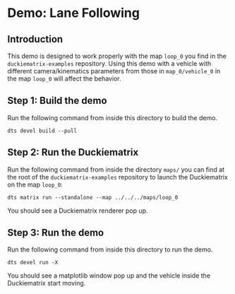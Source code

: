 # Demo: Lane Following

## Introduction

This demo is designed to work properly with the map `loop_0` you find
in the `duckiematrix-examples` repository.
Using this demo with a vehicle with different camera/kinematics
parameters from those in `map_0/vehicle_0` in the map `loop_0` will affect
the behavior.

## Step 1: Build the demo

Run the following command from inside this directory to build the demo.

```shell
dts devel build --pull
```

## Step 2: Run the Duckiematrix

Run the following command from inside the directory `maps/` you can
find at the root of the `duckiematrix-examples` repository to launch the Duckiematrix on the
map `loop_0`:

```shell
dts matrix run --standalone --map ../../../maps/loop_0
```

You should see a Duckiematrix renderer pop up.

## Step 3: Run the demo

Run the following command from inside this directory to run the demo.

```shell
dts devel run -X
```

You should see a matplotlib window pop up and the vehicle inside the
Duckiematrix start moving.

